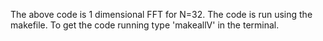 The above code is 1 dimensional FFT for N=32.
The code is run using the makefile. 
To get the code running type 'makeallV' in the terminal.

